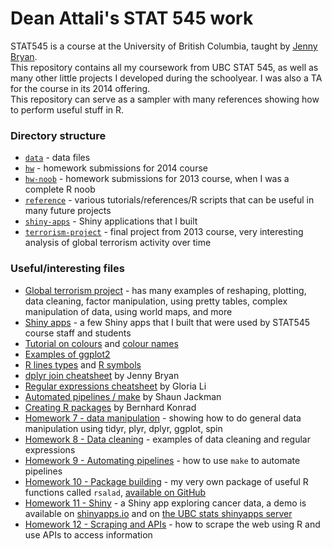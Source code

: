 # Dean Attali's STAT 545 work
STAT545 is a course at the University of British Columbia, taught by [Jenny Bryan](https://twitter.com/jennybryan).  
This repository contains all my coursework from UBC STAT 545, as well as many other little projects I developed during the schoolyear.  I was also a TA for the course in its 2014 offering.   
This repository can serve as a sampler with many references showing how to perform useful stuff in R.

### Directory structure
- [`data`](./data) - data files
- [`hw`](./hw) - homework submissions for 2014 course
- [`hw-noob`](./hw-noob) - homework submissions for 2013 course, when I was a complete R noob
- [`reference`](./reference) - various tutorials/references/R scripts that can be useful in many future projects  
- [`shiny-apps`](./shiny-apps) - Shiny applications that I built
- [`terrorism-project`](./terrorism-project) - final project from 2013 course, very interesting analysis of global terrorism activity over time

### Useful/interesting files
- [Global terrorism project](./terrorism-project/report.md) - has many examples of reshaping, plotting, data cleaning, factor manipulation, using pretty tables, complex manipulation of data, using world maps, and more  
- [Shiny apps](./shiny-apps) - a few Shiny apps that I built that were used by STAT545 course staff and students
- [Tutorial on colours](./reference/colours/colours.md) and [colour names](./reference/colours/colors_black_bg.pdf)   
- [Examples of ggplot2](./reference/ggplot2/ggplot2.md)
- [R lines types](./reference/r_line_types.png) and [R symbols](./reference/r_symbols.png)
- [dplyr join cheatsheet](./reference/dplyr_join_cheatsheet/dplyr_join_cheatsheet.md) by Jenny Bryan 	
- [Regular expressions cheatsheet](./reference/regex/regularExpressions.md) by Gloria Li 
- [Automated pipelines / make](./reference/make/slides.md) by Shaun Jackman
- [Creating R packages](./reference/packages/packages.md) by Bernhard Konrad  
- [Homework 7 - data manipulation](./hw/hw07_data-manipulation-tidyr-dplyr-join-ggplot-ddply-spin#readme) - showing how to do general data manipulation using tidyr, plyr, dplyr, ggplot, spin
- [Homework 8 - Data cleaning](./hw/hw08_data-cleaning-regex#readme) - examples of data cleaning and regular expressions  
- [Homework 9 - Automating pipelines](./hw/hw09_pipelines-make#readme) - how to use `make` to automate pipelines
- [Homework 10 - Package building](./hw/hw10_packages#readme) - my very own package of useful R functions called `rsalad`, [available on GitHub](https://github.com/daattali/rsalad)  
- [Homework 11 - Shiny](./hw/hw11_shiny-app#readme) - a Shiny app exploring cancer data, a demo is available on [shinyapps.io](https://daattali.shinyapps.io/cancer-data/) and on
[the UBC stats shinyapps server](http://shinyapps.stat.ubc.ca/daattali/cancer-data/)  
- [Homework 12 - Scraping and APIs](./hw/hw12_web-scraping-api#readme) - how to scrape the web using R and use APIs to access information
